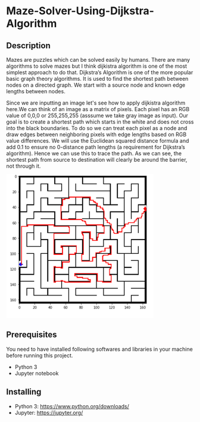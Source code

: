 # Maze-Solver-Using-Dijkstra-Algorithm

## Description


<p>Mazes are puzzles which can be solved easily by humans. There are many algorithms to solve mazes but I think dijkistra algorithm is one of the most simplest approach to do that.
Dijkstra’s Algorithm is one of the more popular basic graph theory algorithms. It is used to find the shortest path between nodes on a directed graph. We start with a source node and known edge lengths between nodes.
</p>
<p>
Since we are inputting an image let's see how to apply dijkistra algorithm here.We can think of an image as a matrix of pixels. Each pixel has an RGB value of 0,0,0 or 255,255,255 (asssume we take gray image as input). Our goal is to create a shortest path which starts in the white and does not cross into the black boundaries. To do so we can treat each pixel as a node and draw edges between neighboring pixels with edge lengths based on RGB value differences. We will use the Euclidean squared distance formula and add 0.1 to ensure no 0-distance path lengths (a requirement for Dijkstra’s algorithm). Hence we can use this to trace the path. As we can see, the shortest path from source to destination will clearly be around the barrier, not through it.
</p>

![energy](./op.png)

## Prerequisites
You need to have installed following softwares and libraries in your machine before running this project.
* Python 3
* Jupyter notebook
## Installing
* Python 3: https://www.python.org/downloads/
* Jupyter: https://jupyter.org/
